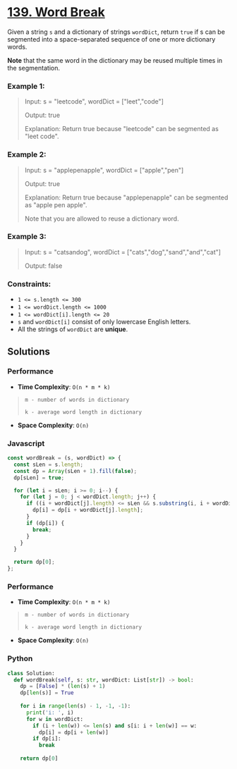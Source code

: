 # [139. Word Break](https://leetcode.com/problems/word-break/description/)

Given a string `s` and a dictionary of strings `wordDict`, return `true` if s can be segmented into a space-separated sequence of one or more dictionary words.

**Note** that the same word in the dictionary may be reused multiple times in the segmentation.

 
### Example 1:
> Input: s = "leetcode", wordDict = ["leet","code"]
>
> Output: true
>
> Explanation: Return true because "leetcode" can be segmented as "leet code".


### Example 2:
> Input: s = "applepenapple", wordDict = ["apple","pen"]
>
> Output: true
>
> Explanation: Return true because "applepenapple" can be segmented as "apple pen apple".
>
> Note that you are allowed to reuse a dictionary word.


### Example 3:
> Input: s = "catsandog", wordDict = ["cats","dog","sand","and","cat"]
>
> Output: false
 

### Constraints:
- `1 <= s.length <= 300`
- `1 <= wordDict.length <= 1000`
- `1 <= wordDict[i].length <= 20`
- `s` and `wordDict[i]` consist of only lowercase English letters.
- All the strings of `wordDict` are **unique**.


## Solutions

### Performance

- **Time Complexity**: `O(n * m * k)`
> `m - number of words in dictionary`
>
> `k - average word length in dictionary`
- **Space Complexity**: `O(n)`

### Javascript
```javascript
const wordBreak = (s, wordDict) => {
  const sLen = s.length;
  const dp = Array(sLen + 1).fill(false);
  dp[sLen] = true;

  for (let i = sLen; i >= 0; i--) {
    for (let j = 0; j < wordDict.length; j++) {
      if ((i + wordDict[j].length) <= sLen && s.substring(i, i + wordDict[j].length) === wordDict[j]) {
        dp[i] = dp[i + wordDict[j].length];
      }
      if (dp[i]) {
        break;
      }
    }
  }

  return dp[0];
};
```

### Performance

- **Time Complexity**: `O(n * m * k)`
> `m - number of words in dictionary`
>
> `k - average word length in dictionary`
- **Space Complexity**: `O(n)`

### Python
```python
class Solution:
  def wordBreak(self, s: str, wordDict: List[str]) -> bool:
    dp = [False] * (len(s) + 1)
    dp[len(s)] = True
    
    for i in range(len(s) - 1, -1, -1):
      print('i: ', i)
      for w in wordDict:
        if (i + len(w)) <= len(s) and s[i: i + len(w)] == w:
          dp[i] = dp[i + len(w)]
        if dp[i]:
          break
        
    return dp[0]
```